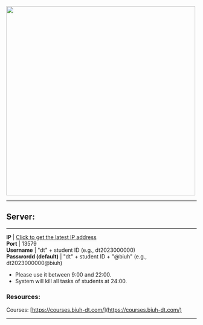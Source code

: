 
<img src="https://www.biuh-dt.com/img/biuh_building.jpg" width="500">


---------------------------------------

## Server:

---------------------------------------

 **IP**                  | [Click to get the latest IP address](/ip.txt)                
 **Port**                | 13579                                        
 **Username**            | "dt" + student ID (e.g., dt2023000000)         
 **Passwordd (default)** | "dt" + student ID + "@biuh" (e.g., dt2023000000@biuh) 

* Please use it between 9:00 and 22:00.
* System will kill all tasks of students at 24:00. 



### Resources:

Courses: [https://courses.biuh-dt.com/](https://courses.biuh-dt.com/)




---------------------------------------

<img src="https://fzhang.bioinfo-lab.com/img/white.png" height="1">
